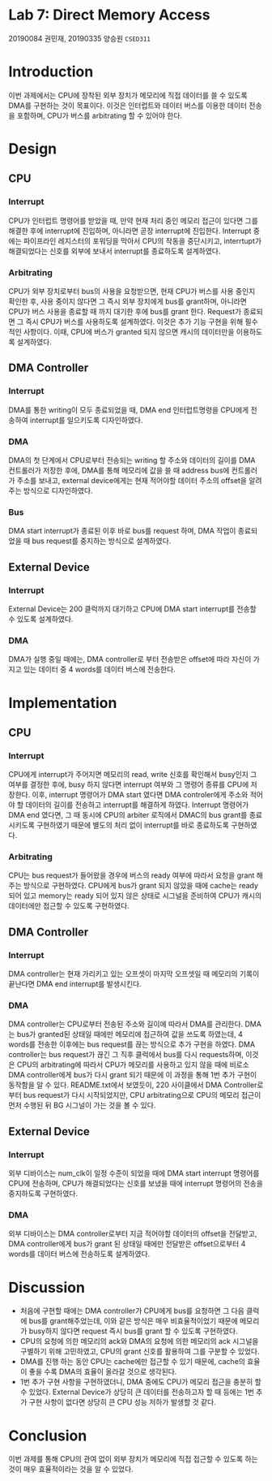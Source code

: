 Lab 7: Direct Memory Access
===
20190084 권민재, 20190335 양승원 `CSED311`

# Introduction
 이번 과제에서는 CPU에 장착된 외부 장치가 메모리에 직접 데이터를 쓸 수 있도록 DMA를 구현하는 것이 목표이다. 이것은 인터럽트와 데이터 버스를 이용한 데이터 전송을 포함하며, CPU가 버스를 arbitrating 할 수 있어야 한다. 

# Design
## CPU
### Interrupt
 CPU가 인터럽트 명령어를 받았을 때, 만약 현재 처리 중인 메모리 접근이 있다면 그를 해결한 후에 interrupt에 진입하며, 아니라면 곧장 interrupt에 진입한다. Interrupt 중에는 파이프라인 레지스터의 포워딩을 막아서 CPU의 작동을 중단시키고, interrtupt가 해결되었다는 신호를 외부에 보내서 interrupt를 종료하도록 설계하였다.
 
### Arbitrating
 CPU가 외부 장치로부터 bus의 사용을 요청받으면, 현재 CPU가 버스를 사용 중인지 확인한 후, 사용 중이지 않다면 그 즉시 외부 장치에게 bus를 grant하며, 아니라면 CPU가 버스 사용을 종료할 때 까지 대기한 후에 bus를 grant 한다. Request가 종료되면 그 즉시 CPU가 버스를 사용하도록 설계하였다. 이것은 추가 기능 구현을 위해 필수적인 사항이다. 이때, CPU에 버스가 granted 되지 않으면 캐시의 데이터만을 이용하도록 설계하였다.
 
## DMA Controller
### Interrupt
 DMA를 통한 writing이 모두 종료되었을 때, DMA end 인터럽트명령을 CPU에게 전송하여 interrupt를 일으키도록 디자인하였다.
### DMA
 DMA의 첫 단계에서 CPU로부터 전송되는 writing 할 주소와 데이터의 길이를 DMA 컨트롤러가 저장한 후에, DMA를 통해 메모리에 값을 쓸 때 address bus에 컨트롤러가 주소를 보내고, external device에게는 현재 적어야할 데이터 주소의 offset을 알려주는 방식으로 디자인하였다.
### Bus
 DMA start interrupt가 종료된 이후 바로 bus를 request 하며, DMA 작업이 종료되었을 때 bus request를 중지하는 방식으로 설계하였다.

## External Device
### Interrupt
 External Device는 200 클럭까지 대기하고 CPU에 DMA start interrupt를 전송할 수 있도록 설계하였다.
 
### DMA
 DMA가 실행 중일 때에는, DMA controller로 부터 전송받은 offset에 따라 자신이 가지고 있는 데이터 중 4 words를 데이터 버스에 전송한다.

# Implementation
## CPU
### Interrupt
 CPU에게 interrupt가 주어지면 메모리의 read, write 신호를 확인해서 busy인지 그 여부를 결정한 후에, busy 하지 않다면 interrupt 여부와 그 명령어 종류를 CPU에 저장한다. 이후, interrupt 명령어가 DMA start 였다면 DMA controler에게 주소와 적어야 할 데이터의 길이를 전송하고 interrupt를 해결하게 하였다. Interrupt 명령어가 DMA end 였다면, 그 때 동시에 CPU의 arbiter 로직에서 DMAC의 bus grant를 종료시키도록 구현하였기 때문에 별도의 처리 없이 interrupt를 바로 종료하도록 구현하였다.
 
### Arbitrating
 CPU는 bus request가 들어왔을 경우에 버스의 ready 여부에 따라서 요청을 grant 해주는 방식으로 구현하였다. CPU에게 bus가 grant 되지 않았을 때에 cache는 ready 되어 있고 memory는 ready 되어 있지 않은 상태로 시그널을 준비하여 CPU가 캐시의 데이터에만 접근할 수 있도록 구현하였다.
 
## DMA Controller
### Interrupt
 DMA controller는 현재 가리키고 있는 오프셋이 마지막 오프셋일 때 메모리의 기록이 끝난다면 DMA end interrupt를 발생시킨다.
 
### DMA
 DMA controller는 CPU로부터 전송된 주소와 길이에 따라서 DMA를 관리한다. DMA는 bus가 granted된 상태일 때에만 메모리에 접근하여 값을 쓰도록 하였는데, 4 words를 전송한 이후에는 bus request를 끊는 방식으로 추가 구현을 하였다. DMA controller는 bus request가 끊긴 그 직후 클럭에서 bus를 다시 requests하며, 이것은 CPU의 arbitrating에 따라서 CPU가 메모리를 사용하고 있지 않을 때에 비로소 DMA controller에게 bus가 다시 grant 되기 때문에 이 과정을 통해 1번 추가 구현이 동작함을 알 수 있다. README.txt에서 보였듯이, 220 사이클에서 DMA Controller로부터 bus request가 다시 시작되었지만, CPU arbitrating으로 CPU의 메모리 접근이 먼저 수행된 뒤 BG 시그널이 가는 것을 볼 수 있다.


## External Device
### Interrupt
 외부 디바이스는 num_clk이 일정 수준이 되었을 때에 DMA start interrupt 명령어를 CPU에 전송하며, CPU가 해결되었다는 신호를 보냈을 때에 interrupt 명령어의 전송을 중지하도록 구현하였다.
 
### DMA
 외부 디바이스는 DMA controller로부터 지금 적어야할 데이터의 offset을 전달받고, DMA controller에게 bus가 grant 된 상태일 때에만 전달받은 offset으로부터 4 words를 데이터 버스에 전송하도록 설계하였다. 


# Discussion
- 처음에 구현할 때에는 DMA controller가 CPU에게 bus를 요청하면 그 다음 클럭에 bus를 grant해주었는데, 이와 같은 방식은 매우 비효율적이었기 때문에 메모리가 busy하지 않다면 request 즉시 bus를 grant 할 수 있도록 구현하였다.
- CPU의 요청에 의한 메모리의 ack와 DMA의 요청에 의한 메모리의 ack 시그널을 구별하기 위해 고민하였고, CPU의 grant 신호를 활용하여 그를 구분할 수 있었다.
- DMA를 진행 하는 동안 CPU는 cache에만 접근할 수 있기 때문에, cache의 효율이 좋을 수록 DMA의 효율이 올라갈 것으로 생각된다.
- 1번 추가 구현 사항을 구현하였더니, DMA 중에도 CPU가 메모리 접근을 충분히 할 수 있었다. External Device가 상당히 큰 데이터를 전송하고자 할 때 등에는 1번 추가 구현 사항이 없다면 상당히 큰 CPU 성능 저하가 발생할 것 같다.

# Conclusion
 이번 과제를 통해 CPU의 관여 없이 외부 장치가 메모리에 직접 접근할 수 있도록 하는 것이 매우 효율적이라는 것을 알 수 있었다.
